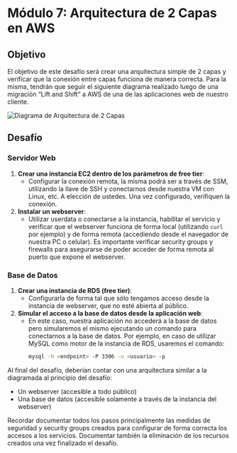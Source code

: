 # Módulo 7: Arquitectura de 2 Capas en AWS

## Objetivo

El objetivo de este desafío será crear una arquitectura simple de 2 capas y verificar que la conexión entre capas funciona de manera correcta. Para la misma, tendrán que seguir el siguiente diagrama realizado luego de una migración “Lift and Shift” a AWS de una de las aplicaciones web de nuestro cliente.

![Diagrama de Arquitectura de 2 Capas](./diagrama.png)

## Desafío

### Servidor Web

1. **Crear una instancia EC2 dentro de los parámetros de free tier**:
    - Configurar la conexión remota, la misma podrá ser a través de SSM, utilizando la llave de SSH y conectarnos desde nuestra VM con Linux, etc. A elección de ustedes. Una vez configurado, verifiquen la conexión.
2. **Instalar un webserver**:
    - Utilizar userdata o conectarse a la instancia, habilitar el servicio y verificar que el webserver funciona de forma local (utilizando `curl` por ejemplo) y de forma remota (accediendo desde el navegador de nuestra PC o celular). Es importante verificar security groups y firewalls para asegurarse de poder acceder de forma remota al puerto que expone el webserver.

### Base de Datos

1. **Crear una instancia de RDS (free tier)**:
    - Configurarla de forma tal que sólo tengamos acceso desde la instancia de webserver, que no esté abierta al público.
2. **Simular el acceso a la base de datos desde la aplicación web**:
    - En este caso, nuestra aplicación no accederá a la base de datos pero simularemos el mismo ejecutando un comando para conectarnos a la base de datos. Por ejemplo, en caso de utilizar MySQL como motor de la instancia de RDS, usaremos el comando:
      ```sh
      mysql -h <endpoint> -P 3306 -u <usuario> -p
      ```

Al final del desafío, deberían contar con una arquitectura similar a la diagramada al principio del desafío:
- Un webserver (accesible a todo público)
- Una base de datos (accesible solamente a través de la instancia del webserver)

Recordar documentar todos los pasos principalmente las medidas de seguridad y security groups creados para configurar de forma correcta los accesos a los servicios. Documentar también la eliminación de los recursos creados una vez finalizado el desafío.